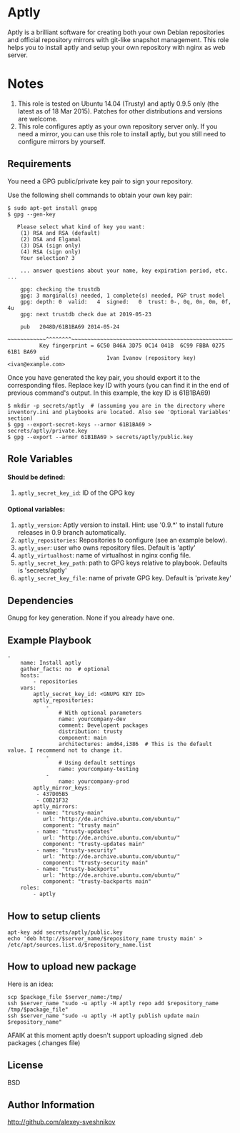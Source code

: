 Aptly
========

Aptly is a brilliant software for creating both your own Debian repositories and official repository mirrors with git-like snapshot management. This role helps you to install aptly and setup your own repository with nginx as web server.


Notes
=====

1. This role is tested on Ubuntu 14.04 (Trusty) and aptly 0.9.5 only (the latest as of 18 Mar 2015). Patches for other distributions and versions are welcome.
1. This role configures aptly as your own repository server only. If you need a mirror, you can use this role to install aptly, but you still need to configure mirrors by yourself.


Requirements
------------

You need a GPG public/private key pair to sign your repository.

Use the following shell commands to obtain your own key pair:

    $ sudo apt-get install gnupg
    $ gpg --gen-key

       Please select what kind of key you want:
        (1) RSA and RSA (default)
        (2) DSA and Elgamal
        (3) DSA (sign only)
        (4) RSA (sign only)
        Your selection? 3

        ... answer questions about your name, key expiration period, etc. ...

        gpg: checking the trustdb
        gpg: 3 marginal(s) needed, 1 complete(s) needed, PGP trust model
        gpg: depth: 0  valid:   4  signed:   0  trust: 0-, 0q, 0n, 0m, 0f, 4u
        gpg: next trustdb check due at 2019-05-23

        pub   2048D/61B1BA69 2014-05-24
        ~~~~~~~~~~~~^^^^^^^^~~~~~~~~~~~~~~~~~~~~~~~~~~~~~~~~~~~~~~~~~~~~~~~~~~~~
              Key fingerprint = 6C50 B46A 3D75 0C14 041B  6C99 FBBA 0275 61B1 BA69
              uid                  Ivan Ivanov (repository key) <ivan@example.com>

Once you have generated the key pair, you should export it to the corresponding files. Replace key ID with yours (you can find it in the end of previous command's output. In this example, the key ID is 61B1BA69)

    $ mkdir -p secrets/aptly  # (assuming you are in the directory where inventory.ini and playbooks are located. Also see 'Optional Variables' section)
    $ gpg --export-secret-keys --armor 61B1BA69 > secrets/aptly/private.key
    $ gpg --export --armor 61B1BA69 > secrets/aptly/public.key


Role Variables
--------------

#### Should be defined:

1. `aptly_secret_key_id`: ID of the GPG key

#### Optional variables:

1. `aptly_version`: Aptly version to install. Hint: use '0.9.*' to install future releases in 0.9 branch automatically.
1. `aptly_repositories`: Repositories to configure (see an example below).
1. `aptly_user`: user who owns repository files. Default is 'aptly'
1. `aptly_virtualhost`: name of virtualhost in nginx config file.
1. `aptly_secret_key_path`: path to GPG keys relative to playbook. Defaults is 'secrets/aptly'
1. `aptly_secret_key_file`: name of private GPG key. Default is 'private.key'


Dependencies
------------

Gnupg for key generation. None if you already have one.


Example Playbook
-------------------------

    -
        name: Install aptly
        gather_facts: no  # optional
        hosts:
            - repositories
        vars:
            aptly_secret_key_id: <GNUPG KEY ID>
            aptly_repositories:
                -
                    # With optional parameters
                    name: yourcompany-dev
                    comment: Developent packages
                    distribution: trusty
                    component: main
                    architectures: amd64,i386  # This is the default value. I recommend not to change it.
                -
                    # Using default settings
                    name: yourcompany-testing
                -
                    name: yourcompany-prod
            aptly_mirror_keys:
             - 437D05B5
             - C0B21F32
            aptly_mirrors:
             - name: "trusty-main"
               url: "http://de.archive.ubuntu.com/ubuntu/"
               component: "trusty main"
             - name: "trusty-updates"
               url: "http://de.archive.ubuntu.com/ubuntu/"
               component: "trusty-updates main"
             - name: "trusty-security"
               url: "http://de.archive.ubuntu.com/ubuntu/"
               component: "trusty-security main"
             - name: "trusty-backports"
               url: "http://de.archive.ubuntu.com/ubuntu/"
               component: "trusty-backports main"
        roles:
            - aptly


How to setup clients
--------------------

```shell
apt-key add secrets/aptly/public.key
echo 'deb http://$server_name/$repository_name trusty main' > /etc/apt/sources.list.d/$repository_name.list
```

How to upload new package
-------------------------
Here is an idea:

```shell
scp $package_file $server_name:/tmp/
ssh $server_name "sudo -u aptly -H aptly repo add $repository_name /tmp/$package_file"
ssh $server_name "sudo -u aptly -H aptly publish update main $repository_name"
```

AFAIK at this moment aptly doesn't support uploading signed .deb packages (.changes file)


License
-------

BSD

Author Information
------------------

http://github.com/alexey-sveshnikov
